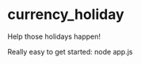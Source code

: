 currency_holiday
================

Help those holidays happen!

Really easy to get started: node app.js